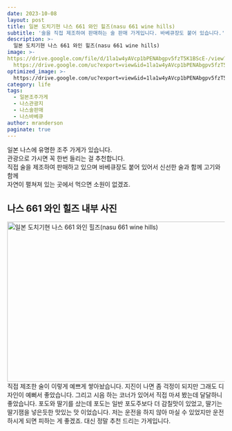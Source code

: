 ```yaml
---
date: 2023-10-08
layout: post
title: 일본 도치기현 나스 661 와인 힐즈(nasu 661 wine hills)
subtitle: '술을 직접 제조하여 판매하는 술 판매 가게입니다. 바베큐장도 붙어 있습니다.'
description: >-
  일본 도치기현 나스 661 와인 힐즈(nasu 661 wine hills)
image: >-
https://drive.google.com/file/d/1la1w4yAVcp1bPENAbgpv5fzT5K1BScE-/view?usp=sharing
  https://drive.google.com/uc?export=view&id=1la1w4yAVcp1bPENAbgpv5fzT5K1BScE-
optimized_image: >-
  https://drive.google.com/uc?export=view&id=1la1w4yAVcp1bPENAbgpv5fzT5K1BScE-
category: life
tags:
  - 일본조주가게
  - 나스관광지
  - 나스술판매
  - 나스바베큐
author: mranderson
paginate: true
---
```

일본 나스에 유명한 조주 가게가 있습니다.  
관광으로 가시면 꼭 한번 들리는 걸 추천합니다.  
직접 술을 제조하여 판매하고 있으며 바베큐장도 붙어 있어서 신선한 술과 함께 고기와 함께  
자연이 펼쳐져 있는 곳에서 먹으면 소원이 없겠죠.  

## 나스 661 와인 힐즈 내부 사진
<img src="https://drive.google.com/uc?export=view&id=1qRLP10wqDCdRf-IiBhI88XpEe3mIfIgA"  width="700" height="370" alt="일본 도치기현 나스 661 와인 힐즈(nasu 661 wine hills)">
직접 제조한 술이 이렇게 예쁘게 쌓아놨습니다.  
지진이 나면 좀 걱정이 되지만 그래도 디자인이 예뻐서 좋았습니다.  
그리고 시음 하는 코너가 있어서 직접 마셔 봤는데 달달하니 좋았습니다.  
포도와 딸기를 샀는데 포도는 일반 포도주보다 더 감칠맛이 있었고,  
딸기는 딸기잼을 넣은듯한 맛있는 맛 이었습니다.  
저는 운전을 하지 않아 마실 수 있었지만 운전하시게 되면 피하는 게 좋겠죠.  
대신 정말 추천 드리는 가게입니다.
